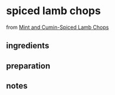 # spiced lamb chops

from [Mint and Cumin-Spiced Lamb Chops](https://www.bonappetit.com/recipe/mint-cumin-spiced-lamb-chops)

## ingredients

## preparation

## notes
